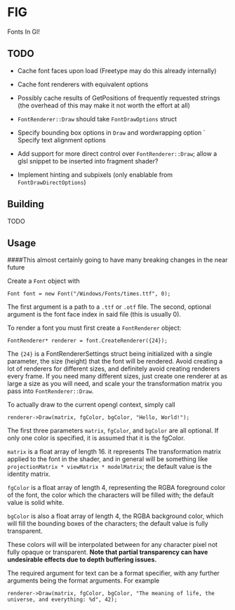# FIG
Fonts In Gl!

## TODO
- Cache font faces upon load (Freetype may do this already internally)
- Cache font renderers with equivalent options
- Possibly cache results of GetPositions of frequently requested strings (the overhead of this may make it not worth the effort at all)

- `FontRenderer::Draw` should take `FontDrawOptions` struct
- Specify bounding box options in `Draw` and wordwrapping option
` Specify text alignment options

- Add support for more direct control over `FontRenderer::Draw`; allow a glsl snippet to be inserted into fragment shader?

- Implement hinting and subpixels (only enablable from `FontDrawDirectOptions`)

## Building

TODO

## Usage

####This almost certainly going to have many breaking changes in the near future

Create a `Font` object with 
 ~~~~
 Font font = new Font("/Windows/Fonts/times.ttf", 0);
 ~~~~
 The first argument is a path to a `.ttf` or `.otf` file. The second, optional argument is the font face index in said file (this is usually 0).
 
 To render a font you must first create a `FontRenderer` object:
 ~~~~
 FontRenderer* renderer = font.CreateRenderer({24});
 ~~~~
 The `{24}` is a FontRendererSettings struct being initialized with a single parameter, the size (height) that the font will be rendered. Avoid creating a lot of renderers for different sizes, 
 and definitely avoid creating renderers every frame. If you need many different sizes, just create one renderer at as large a size as
 you will need, and scale your the transformation matrix you pass into `FontRenderer::Draw`.
 
 To actually draw to the current opengl context, simply call
 ~~~~
 renderer->Draw(matrix, fgColor, bgColor, "Hello, World!");
 ~~~~
 The first three parameters `matrix`, `fgColor`, and `bgColor` are all optional. 
 If only one color is specified, it is assumed that it is the fgColor.
 
 `matrix` is a float array of length 16. it represents The transformation matrix applied to
 the font in the shader, and in general will be something like `projectionMatrix * viewMatrix * modelMatrix`; 
 the default value is the identity matrix. 
 
 `fgColor` is a float array of length 4, representing the RGBA foreground color of the font, the color which the characters will be filled with; 
 the default value is solid white.
 
 `bgColor` is also a float array of length 4, the RGBA background color, which will fill the bounding boxes of the characters; 
 the default value is fully transparent.
 
 These colors will will be interpolated between for any character pixel not fully opaque or transparent. 
 **Note that partial transparency can have undesirable effects due to depth buffering issues.**
 
 The required argument for text can be a format specifier, with any further arguments being the format arguments. For example
 ~~~~
 renderer->Draw(matrix, fgColor, bgColor, "The meaning of life, the universe, and everything: %d", 42);
 ~~~~
